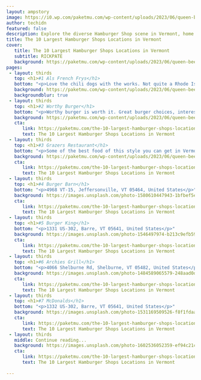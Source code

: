 ```yaml
---
layout: ampstory
image: https://i0.wp.com/paketmu.com/wp-content/uploads/2023/06/queen-bees-snack-bar-0-in-vermont-1686373038.jpeg?resize=640,853
author: techidn
featured: false
description: Explore the diverse Hamburger Shop scene in Vermont, home to an incredible selection of 10 establishments catering to every taste. Whether youre in search of iconic favorites or undiscovere
title: The 10 Largest Hamburger Shops Locations in Vermont
cover:
   title: The 10 Largest Hamburger Shops Locations in Vermont
   subtitle: RICKPATE
   background: https://paketmu.com/wp-content/uploads/2023/06/queen-bees-snack-bar-0-in-vermont-1686373038.jpeg
pages: 
 - layout: thirds
   top: <h1>#1 Als French Frys</h1>
   bottom: "<p>Love the chili dogs with the works. Not quite a Rhode Island weiner but it does the job. Burgers have a good taste but are thin. Love the French Fries. Good vibe inside. </p>"
   background: https://paketmu.com/wp-content/uploads/2023/06/queen-bees-snack-bar-1-in-vermont-1686373040.jpeg
   backgroundblur: true
 - layout: thirds
   top: <h1>#2 Worthy Burger</h1>
   bottom: "<p>Worthy burger is worth it. Great burger choices, interesting combos, great fries, sauces, and drinks.I got the fries as a full meal once and I still couldnt finish</p>"
   background: https://paketmu.com/wp-content/uploads/2023/06/queen-bees-snack-bar-2-in-vermont-1686373041.jpeg
   cta:
      link: https://paketmu.com/the-10-largest-hamburger-shops-locations-in-vermont/
      text: The 10 Largest Hamburger Shops Locations in Vermont
 - layout: thirds
   top: <h1>#3 Grazers Restaurant</h1>
   bottom: "<p>Some of the best food of this style you can get in Vermont! Its a good atmosphere, lots of options, and reasonably priced for being in Vermont. I really enjoyed</p>"
   background: https://paketmu.com/wp-content/uploads/2023/06/queen-bees-snack-bar-3-in-vermont-1686373042.png
   cta:
      link: https://paketmu.com/the-10-largest-hamburger-shops-locations-in-vermont/
      text: The 10 Largest Hamburger Shops Locations in Vermont
 - layout: thirds
   top: <h1>#4 Burger Barn</h1>
   bottom: "<p>4968 VT-15, Jeffersonville, VT 05464, United States</p>"
   background: https://images.unsplash.com/photo-1580610447943-1bfbef5efe07?ixlib=rb-4.0.3&ixid=MnwxMjA3fDB8MHxwaG90by1wYWdlfHx8fGVufDB8fHx8&auto=format&fit=crop&w=640&h=853&q=80
   cta:
      link: https://paketmu.com/the-10-largest-hamburger-shops-locations-in-vermont/
      text: The 10 Largest Hamburger Shops Locations in Vermont
 - layout: thirds
   top: <h1>#5 Burger King</h1>
   bottom: "<p>1331 US-302, Barre, VT 05641, United States</p>"
   background: https://images.unsplash.com/photo-1546497974-b213c9efb599?ixlib=rb-4.0.3&ixid=MnwxMjA3fDB8MHxwaG90by1wYWdlfHx8fGVufDB8fHx8&auto=format&fit=crop&w=640&h=853&q=80
   cta:
      link: https://paketmu.com/the-10-largest-hamburger-shops-locations-in-vermont/
      text: The 10 Largest Hamburger Shops Locations in Vermont
 - layout: thirds
   top: <h1>#6 Archies Grill</h1>
   bottom: "<p>4066 Shelburne Rd, Shelburne, VT 05482, United States</p>"
   background: https://images.unsplash.com/photo-1484589065579-248aad0d8b13?ixlib=rb-4.0.3&ixid=MnwxMjA3fDB8MHxwaG90by1wYWdlfHx8fGVufDB8fHx8&auto=format&fit=crop&w=640&h=853&q=80
   cta:
      link: https://paketmu.com/the-10-largest-hamburger-shops-locations-in-vermont/
      text: The 10 Largest Hamburger Shops Locations in Vermont
 - layout: thirds
   top: <h1>#7 McDonalds</h1>
   bottom: "<p>1332 US-302, Barre, VT 05641, United States</p>"
   background: https://images.unsplash.com/photo-1531169509526-f8f1fdaa4a67?ixlib=rb-4.0.3&ixid=MnwxMjA3fDB8MHxwaG90by1wYWdlfHx8fGVufDB8fHx8&auto=format&fit=crop&w=640&h=853&q=80
   cta:
      link: https://paketmu.com/the-10-largest-hamburger-shops-locations-in-vermont/
      text: The 10 Largest Hamburger Shops Locations in Vermont
 - layout: thirds
   middle: Continue reading...
   background: https://images.unsplash.com/photo-1602536052359-ef94c21c5948?ixlib=rb-4.0.3&ixid=MnwxMjA3fDB8MHxwaG90by1wYWdlfHx8fGVufDB8fHx8&auto=format&fit=crop&w=640&h=853&q=80
   cta:
      link: https://paketmu.com/the-10-largest-hamburger-shops-locations-in-vermont/
      text: The 10 Largest Hamburger Shops Locations in Vermont
      
---
```

